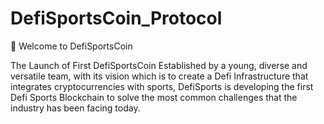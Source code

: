 # DefiSportsCoin_Protocol


👋 Welcome to DefiSportsCoin

The Launch of First DefiSportsCoin
Established by a young, diverse and versatile team, with
its vision which is to create a Defi Infrastructure that
integrates cryptocurrencies with sports, DefiSports is 
developing the first Defi Sports Blockchain to solve the most
common challenges that the industry has been facing today.
